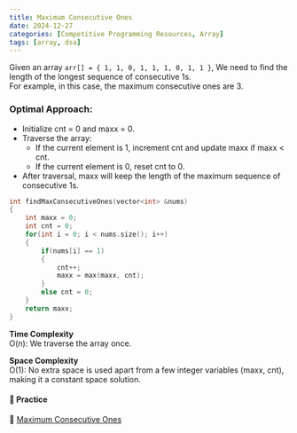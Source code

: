 ```yaml
---
title: Maximum Consecutive Ones
date: 2024-12-27
categories: [Competitive Programming Resources, Array]
tags: [array, dsa]
---
```


Given an array `arr[] = { 1, 1, 0, 1, 1, 1, 0, 1, 1 }`, We need to find the length of the longest sequence of consecutive 1s.\
For example, in this case, the maximum consecutive ones are 3.

### Optimal Approach:

- Initialize cnt = 0 and maxx = 0.
- Traverse the array:
  - If the current element is 1, increment cnt and update maxx if maxx < cnt.
  - If the current element is 0, reset cnt to 0.
- After traversal, maxx will keep the length of the maximum sequence of consecutive 1s.

```cpp
int findMaxConsecutiveOnes(vector<int> &nums)
{
    int maxx = 0;
    int cnt = 0;
    for(int i = 0; i < nums.size(); i++)
    {
        if(nums[i] == 1)
        {
            cnt++;
            maxx = max(maxx, cnt); 
        }
        else cnt = 0;
    }
    return maxx;
}
```

**Time Complexity**\
O(n): We traverse the array once.

**Space Complexity**\
O(1): No extra space is used apart from a few integer variables (maxx, cnt), making it a constant space solution.

#### **🎯 Practice** 

🔗 [Maximum Consecutive Ones](https://www.naukri.com/code360/problems/maximum-consecutive-ones_3843993)